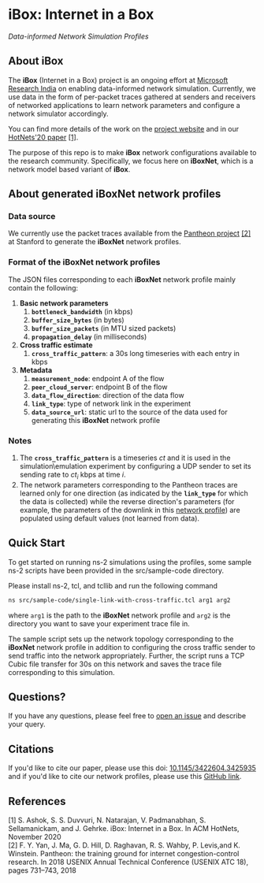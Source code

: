 # iBox: Internet in a Box
*Data-informed Network Simulation Profiles*

## About iBox

The **iBox** (Internet in a Box) project is an ongoing effort at [Microsoft Research India](https://www.microsoft.com/en-us/research/lab/microsoft-research-india/) on enabling data-informed network simulation. Currently, we use data in the form of per-packet traces gathered at senders and receivers of networked applications to learn network parameters and configure a network simulator accordingly. 

You can find more details of the work on the [project website](http://aka.ms/ibox) and in our [HotNets'20 paper](https://www.microsoft.com/en-us/research/uploads/prod/2020/09/iBox-HotNets2020.pdf) [[1]](#1).

The purpose of this repo is to make **iBox**  network configurations available to the research community. Specifically, we focus here on **iBoxNet**, which is a network model based variant of **iBox**.

## About generated **iBoxNet** network profiles
### Data source
We currently use the packet traces available from the [Pantheon project](https://pantheon.stanford.edu/) [[2]](#2) at Stanford to generate the **iBoxNet** network profiles.

### Format of the **iBoxNet** network profiles
The JSON files corresponding to each **iBoxNet** network profile mainly contain the following: 
1. **Basic network parameters**
	1. **`bottleneck_bandwidth`** (in kbps)
	2. **`buffer_size_bytes`** (in bytes)
	3. **`buffer_size_packets`** (in MTU sized packets)
	4. **`propagation_delay`** (in milliseconds)
2.  **Cross traffic estimate**
	1. **`cross_traffic_pattern`**:  a 30s long timeseries with each entry in kbps
3. **Metadata**
	1. **`measurement_node`**: endpoint A of the flow
	2. **`peer_cloud_server`**: endpoint B of the flow
	3. **`data_flow_direction`**: direction of the data flow
	4. **`link_type`**: type of network link in the experiment
	5. **`data_source_url`**: static url to the source of the data used for generating this **iBoxNet** network profile

### Notes
1. The **`cross_traffic_pattern`** is a timeseries *ct* and it is used in the simulation\emulation experiment by configuring a UDP sender to set its sending rate to *ct*<sub>*i*</sub> kbps at time *i*.
2. The network parameters corresponding to the Pantheon traces are learned only for one direction (as indicated by the **`link_type`** for which the data is collected) while the reverse direction's parameters (for example, the parameters of the downlink in this [network profile](https://github.com/microsoft/internet-in-a-box/blob/main/network-profiles/colombia/cellular/network-profile-1.json)) are populated using default values (not learned from data). 

## Quick Start
To get started on running ns-2 simulations using the profiles, some sample ns-2 scripts have been provided in the src/sample-code directory. 

Please install ns-2, tcl, and tcllib and run the following command

```bash
ns src/sample-code/single-link-with-cross-traffic.tcl arg1 arg2
```
where `arg1` is the path to the **iBoxNet** network profile and `arg2` is the directory you want to save your experiment trace file in.

The sample script sets up the network topology corresponding to the **iBoxNet** network profile in addition to configuring the cross traffic sender to send traffic into the network appropriately. Further, the script runs a TCP Cubic file transfer for 30s on this network and saves the trace file corresponding to this simulation.

## Questions?
If you have any questions, please feel free to [open an issue](https://github.com/microsoft/internet-in-a-box/issues/new) and describe your query.

## Citations

If you'd like to cite our paper, please use this doi: [10.1145/3422604.3425935](https://doi.org/10.1145/3422604.3425935) and if you'd like to cite our network profiles, please use this [GitHub link](https://github.com/microsoft/internet-in-a-box).


## References
<a id="1">[1]</a> S. Ashok, S. S. Duvvuri, N. Natarajan, V. Padmanabhan, S. Sellamanickam, and J. Gehrke. iBox: Internet in a Box. In ACM HotNets, November 2020  
<a id="2">[2]</a> F. Y. Yan, J. Ma, G. D. Hill, D. Raghavan, R. S. Wahby, P. Levis,and K. Winstein.   Pantheon: the training ground for internet congestion-control research. In 2018 USENIX Annual Technical Conference (USENIX ATC 18), pages 731–743, 2018